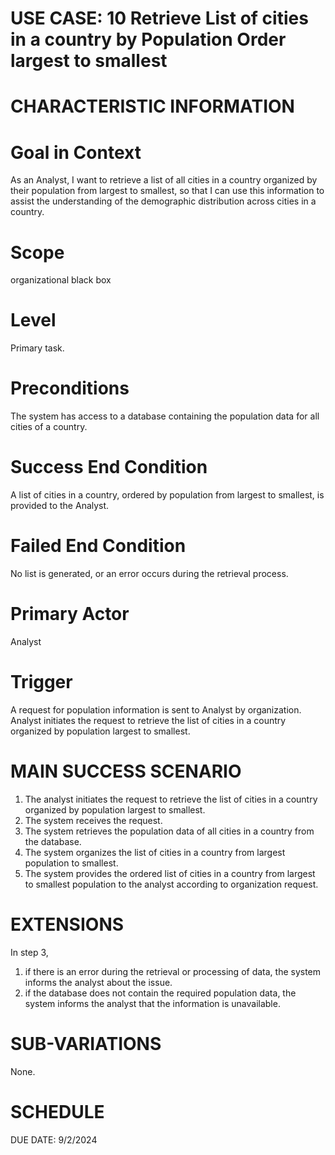 USE CASE: 10 Retrieve List of cities in a country by Population Order largest to smallest
================================================================================

CHARACTERISTIC INFORMATION
=================================

Goal in Context
===================

As an Analyst, I want to retrieve a list of all cities in a country organized by their population from largest to smallest, so that I can use this information to assist the understanding of the demographic distribution across cities in a country.

Scope
==========
 
organizational black box

Level
==========

Primary task.

Preconditions
=================

The system has access to a database containing the population data for all cities of a country.

Success End Condition
=========================

A list of cities in a country, ordered by population from largest to smallest, is provided to the Analyst.

Failed End Condition
======================

No list is generated, or an error occurs during the retrieval process.

Primary Actor
=================

Analyst 

Trigger
============

A request for population information is sent to Analyst by organization. Analyst initiates the request to retrieve the list of cities in a country organized by population largest to smallest.

MAIN SUCCESS SCENARIO
==========================

1. The analyst initiates the request to retrieve the list of cities in a country organized by population largest to smallest.
2. The system receives the request.
3. The system retrieves the population data of all cities in a country from the database.
4. The system organizes the list of cities in a country from largest population to smallest.
5. The system provides the ordered list of cities in a country from largest to smallest population to the analyst according to organization request. 

EXTENSIONS
================

In step 3,

1. if there is an error during the retrieval or processing of data, the system informs the analyst about the issue.
2. if the database does not contain the required population data, the system informs the analyst that the information is unavailable.

SUB-VARIATIONS
====================

None.

SCHEDULE
================

DUE DATE: 9/2/2024
